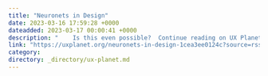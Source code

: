 ```yaml
---
title: "Neuronets in Design"
date: 2023-03-16 17:59:28 +0000
dateadded: 2023-03-17 00:00:41 +0000
description: "    Is this even possible?  Continue reading on UX Planet »  "
link: "https://uxplanet.org/neuronets-in-design-1cea3ee0124c?source=rss----819cc2aaeee0---4"
category:
directory: _directory/ux-planet.md
---
```

